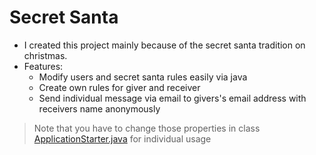 # Secret Santa

- I created this project mainly because of the secret santa tradition on christmas.
- Features:
  - Modify users and secret santa rules easily via java
  - Create own rules for giver and receiver
  - Send individual message via email to givers's email address with receivers name anonymously
  
> Note that you have to change those properties in class [ApplicationStarter.java](https://github.com/maxjaen/java-secretsanta/blob/main/src/main/java/secretsanta/ApplicationStarter.java) for individual usage
